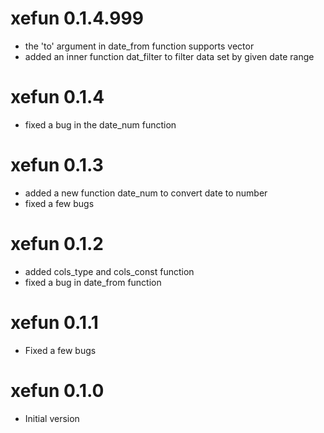 # xefun 0.1.4.999 

* the 'to' argument in date_from function supports vector
* added an inner function dat_filter to filter data set by given date range

# xefun 0.1.4

* fixed a bug in the date_num function

# xefun 0.1.3

* added a new function date_num to convert date to number
* fixed a few bugs 

# xefun 0.1.2

* added cols_type and cols_const function
* fixed a bug in date_from function

# xefun 0.1.1

* Fixed a few bugs

# xefun 0.1.0

* Initial version
